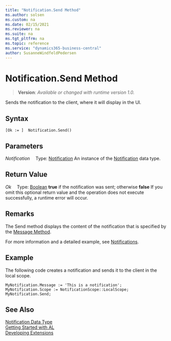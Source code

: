 ```yaml
---
title: "Notification.Send Method"
ms.author: solsen
ms.custom: na
ms.date: 02/15/2021
ms.reviewer: na
ms.suite: na
ms.tgt_pltfrm: na
ms.topic: reference
ms.service: "dynamics365-business-central"
author: SusanneWindfeldPedersen
---
```

[//]: # (START>DO_NOT_EDIT)
[//]: # (IMPORTANT:Do not edit any of the content between here and the END>DO_NOT_EDIT.)
[//]: # (Any modifications should be made in the .xml files in the ModernDev repo.)
# Notification.Send Method
> **Version**: _Available or changed with runtime version 1.0._

Sends the notification to the client, where it will display in the UI.


## Syntax
```
[Ok := ]  Notification.Send()
```

## Parameters
*Notification*
&emsp;Type: [Notification](notification-data-type.md)
An instance of the [Notification](notification-data-type.md) data type.

## Return Value
*Ok*
&emsp;Type: [Boolean](../boolean/boolean-data-type.md)
**true** if the notification was sent; otherwise **false** If you omit this optional return value and the operation does not execute successfully, a runtime error will occur.  


[//]: # (IMPORTANT: END>DO_NOT_EDIT)

## Remarks
The Send method displays the content of the notification that is specified by the [Message Method](../../methods-auto/notification/notification-message-method.md).

For more information and a detailed example, see [Notifications](../../devenv-notifications-developing.md).

##  Example
The following code creates a notification and sends it to the client in the local scope.

```al
MyNotification.Message := 'This is a notification';
MyNotification.Scope := NotificationScope::LocalScope;
MyNotification.Send;
```

## See Also
[Notification Data Type](notification-data-type.md)  
[Getting Started with AL](../../devenv-get-started.md)  
[Developing Extensions](../../devenv-dev-overview.md)